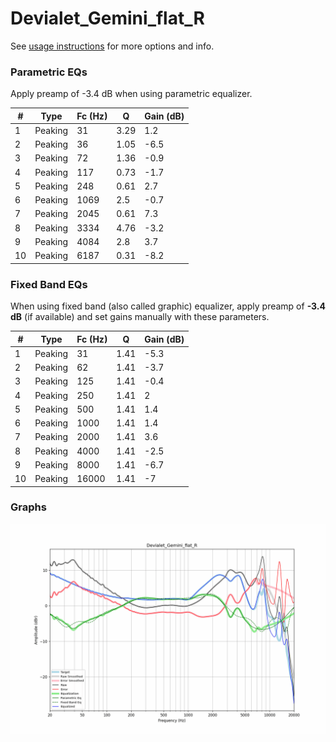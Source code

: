 # Devialet_Gemini_flat_R
See [usage instructions](https://github.com/jaakkopasanen/AutoEq#usage) for more options and info.

### Parametric EQs
Apply preamp of -3.4 dB when using parametric equalizer.

|   # | Type    |   Fc (Hz) |    Q |   Gain (dB) |
|-----|---------|-----------|------|-------------|
|   1 | Peaking |        31 | 3.29 |         1.2 |
|   2 | Peaking |        36 | 1.05 |        -6.5 |
|   3 | Peaking |        72 | 1.36 |        -0.9 |
|   4 | Peaking |       117 | 0.73 |        -1.7 |
|   5 | Peaking |       248 | 0.61 |         2.7 |
|   6 | Peaking |      1069 | 2.5  |        -0.7 |
|   7 | Peaking |      2045 | 0.61 |         7.3 |
|   8 | Peaking |      3334 | 4.76 |        -3.2 |
|   9 | Peaking |      4084 | 2.8  |         3.7 |
|  10 | Peaking |      6187 | 0.31 |        -8.2 |

### Fixed Band EQs
When using fixed band (also called graphic) equalizer, apply preamp of **-3.4 dB** (if available) and set gains manually with these parameters.

|   # | Type    |   Fc (Hz) |    Q |   Gain (dB) |
|-----|---------|-----------|------|-------------|
|   1 | Peaking |        31 | 1.41 |        -5.3 |
|   2 | Peaking |        62 | 1.41 |        -3.7 |
|   3 | Peaking |       125 | 1.41 |        -0.4 |
|   4 | Peaking |       250 | 1.41 |         2   |
|   5 | Peaking |       500 | 1.41 |         1.4 |
|   6 | Peaking |      1000 | 1.41 |         1.4 |
|   7 | Peaking |      2000 | 1.41 |         3.6 |
|   8 | Peaking |      4000 | 1.41 |        -2.5 |
|   9 | Peaking |      8000 | 1.41 |        -6.7 |
|  10 | Peaking |     16000 | 1.41 |        -7   |

### Graphs
![](./Devialet_Gemini_flat_R.png)
